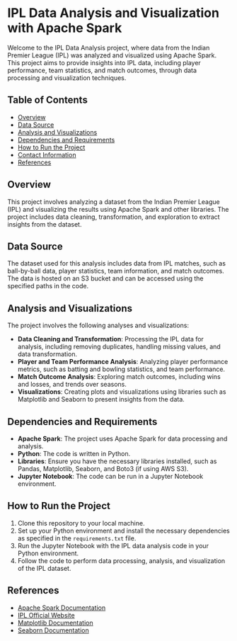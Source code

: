 # IPL Data Analysis and Visualization with Apache Spark

Welcome to the IPL Data Analysis project, where data from the Indian Premier League (IPL) was analyzed and visualized using Apache Spark. This project aims to provide insights into IPL data, including player performance, team statistics, and match outcomes, through data processing and visualization techniques.

## Table of Contents

- [Overview](#overview)
- [Data Source](#data-source)
- [Analysis and Visualizations](#analysis-and-visualizations)
- [Dependencies and Requirements](#dependencies-and-requirements)
- [How to Run the Project](#how-to-run-the-project)
- [Contact Information](#contact-information)
- [References](#references)

## Overview

This project involves analyzing a dataset from the Indian Premier League (IPL) and visualizing the results using Apache Spark and other libraries. The project includes data cleaning, transformation, and exploration to extract insights from the dataset.

## Data Source

The dataset used for this analysis includes data from IPL matches, such as ball-by-ball data, player statistics, team information, and match outcomes. The data is hosted on an S3 bucket and can be accessed using the specified paths in the code.

## Analysis and Visualizations

The project involves the following analyses and visualizations:

- **Data Cleaning and Transformation**: Processing the IPL data for analysis, including removing duplicates, handling missing values, and data transformation.
- **Player and Team Performance Analysis**: Analyzing player performance metrics, such as batting and bowling statistics, and team performance.
- **Match Outcome Analysis**: Exploring match outcomes, including wins and losses, and trends over seasons.
- **Visualizations**: Creating plots and visualizations using libraries such as Matplotlib and Seaborn to present insights from the data.

## Dependencies and Requirements

- **Apache Spark**: The project uses Apache Spark for data processing and analysis.
- **Python**: The code is written in Python.
- **Libraries**: Ensure you have the necessary libraries installed, such as Pandas, Matplotlib, Seaborn, and Boto3 (if using AWS S3).
- **Jupyter Notebook**: The code can be run in a Jupyter Notebook environment.

## How to Run the Project

1. Clone this repository to your local machine.
2. Set up your Python environment and install the necessary dependencies as specified in the `requirements.txt` file.
3. Run the Jupyter Notebook with the IPL data analysis code in your Python environment.
4. Follow the code to perform data processing, analysis, and visualization of the IPL dataset.


## References

- [Apache Spark Documentation](https://spark.apache.org/docs/latest/)
- [IPL Official Website](https://www.iplt20.com/)
- [Matplotlib Documentation](https://matplotlib.org/stable/contents.html)
- [Seaborn Documentation](https://seaborn.pydata.org/)

